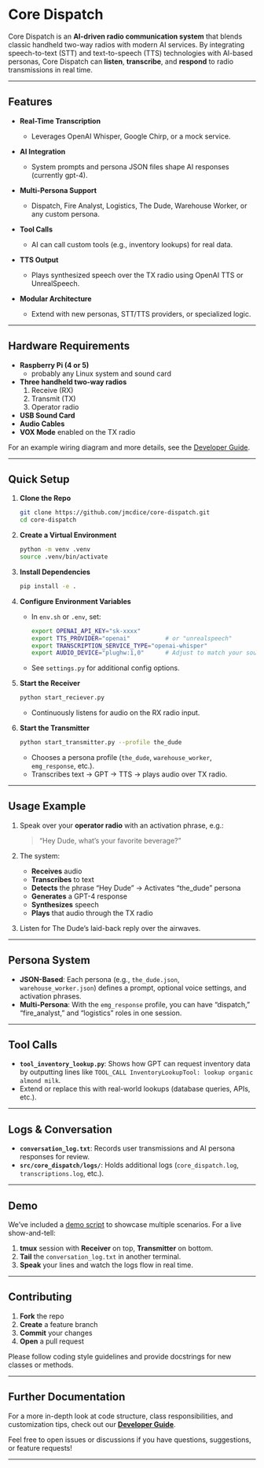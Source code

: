 # Core Dispatch

Core Dispatch is an **AI-driven radio communication system** that blends classic handheld two-way radios with modern AI services. By integrating speech-to-text (STT) and text-to-speech (TTS) technologies with AI-based personas, Core Dispatch can **listen**, **transcribe**, and **respond** to radio transmissions in real time.

---

## Features

- **Real-Time Transcription**  
  - Leverages OpenAI Whisper, Google Chirp, or a mock service.
  
- **AI Integration**  
  - System prompts and persona JSON files shape AI responses (currently gpt-4).
  
- **Multi-Persona Support**  
  - Dispatch, Fire Analyst, Logistics, The Dude, Warehouse Worker, or any custom persona.
  
- **Tool Calls**  
  - AI can call custom tools (e.g., inventory lookups) for real data.
  
- **TTS Output**  
  - Plays synthesized speech over the TX radio using OpenAI TTS or UnrealSpeech.
  
- **Modular Architecture**  
  - Extend with new personas, STT/TTS providers, or specialized logic.

---

## Hardware Requirements

- **Raspberry Pi (4 or 5)**  
  - probably any Linux system and sound card
- **Three handheld two-way radios**  
  1. Receive (RX)  
  2. Transmit (TX)  
  3. Operator radio  
- **USB Sound Card**  
- **Audio Cables**  
- **VOX Mode** enabled on the TX radio

For an example wiring diagram and more details, see the [Developer Guide](./docs/DEV_GUIDE.md#2-hardware--equipment-setup).

---

## Quick Setup

1. **Clone the Repo**  
   ```bash
   git clone https://github.com/jmcdice/core-dispatch.git
   cd core-dispatch
   ```

2. **Create a Virtual Environment**  
   ```bash
   python -m venv .venv
   source .venv/bin/activate
   ```

3. **Install Dependencies**  
   ```bash
   pip install -e .
   ```

4. **Configure Environment Variables**  
   - In `env.sh` or `.env`, set:
     ```bash
     export OPENAI_API_KEY="sk-xxxx"
     export TTS_PROVIDER="openai"          # or "unrealspeech"
     export TRANSCRIPTION_SERVICE_TYPE="openai-whisper"
     export AUDIO_DEVICE="plughw:1,0"      # Adjust to match your sound card
     ```
   - See `settings.py` for additional config options.

5. **Start the Receiver**  
   ```bash
   python start_reciever.py
   ```
   - Continuously listens for audio on the RX radio input.

6. **Start the Transmitter**  
   ```bash
   python start_transmitter.py --profile the_dude
   ```
   - Chooses a persona profile (`the_dude`, `warehouse_worker`, `emg_response`, etc.).  
   - Transcribes text → GPT → TTS → plays audio over TX radio.

---

## Usage Example

1. Speak over your **operator radio** with an activation phrase, e.g.:
   > “Hey Dude, what’s your favorite beverage?”

2. The system:
   - **Receives** audio  
   - **Transcribes** to text  
   - **Detects** the phrase “Hey Dude” → Activates “the_dude” persona  
   - **Generates** a GPT-4 response  
   - **Synthesizes** speech  
   - **Plays** that audio through the TX radio

3. Listen for The Dude’s laid-back reply over the airwaves.

---

## Persona System

- **JSON-Based**: Each persona (e.g., `the_dude.json`, `warehouse_worker.json`) defines a prompt, optional voice settings, and activation phrases.  
- **Multi-Persona**: With the `emg_response` profile, you can have “dispatch,” “fire_analyst,” and “logistics” roles in one session.

---

## Tool Calls

- **`tool_inventory_lookup.py`**: Shows how GPT can request inventory data by outputting lines like `TOOL_CALL InventoryLookupTool: lookup organic almond milk`.  
- Extend or replace this with real-world lookups (database queries, APIs, etc.).

---

## Logs & Conversation

- **`conversation_log.txt`**: Records user transmissions and AI persona responses for review.  
- **`src/core_dispatch/logs/`**: Holds additional logs (`core_dispatch.log`, `transcriptions.log`, etc.).

---

## Demo

We’ve included a [demo script](./demo/demo.md) to showcase multiple scenarios. For a live show-and-tell:

1. **tmux** session with **Receiver** on top, **Transmitter** on bottom.  
2. **Tail** the `conversation_log.txt` in another terminal.  
3. **Speak** your lines and watch the logs flow in real time.

---

## Contributing

1. **Fork** the repo  
2. **Create** a feature branch  
3. **Commit** your changes  
4. **Open** a pull request  

Please follow coding style guidelines and provide docstrings for new classes or methods.

---

## Further Documentation

For a more in-depth look at code structure, class responsibilities, and customization tips, check out our **[Developer Guide](./docs/DEV_GUIDE.md)**.

Feel free to open issues or discussions if you have questions, suggestions, or feature requests!

---

